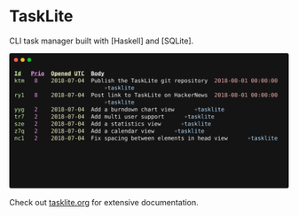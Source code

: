 # TaskLite

CLI task manager built with [Haskell] and [SQLite].

<img
  src='screenshots/withtag.svg'
  alt="Screenshot of all TaskLite related tasks in the maintainer's database"
  width='600'
/>

Check out [tasklite.org] for extensive documentation.

[tasklite.org]: https://tasklite.org
